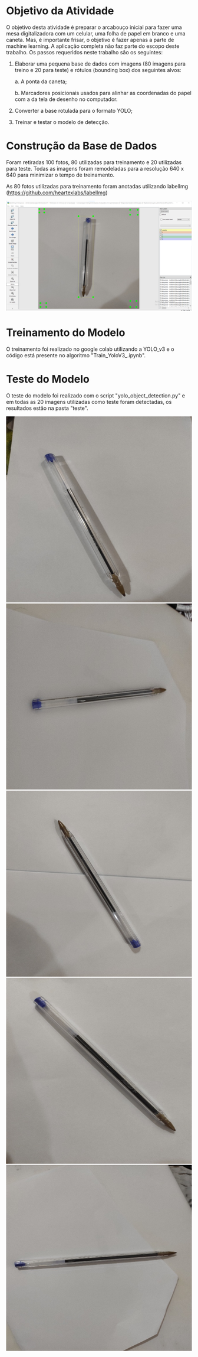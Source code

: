 # Objetivo da Atividade
O objetivo desta atividade é preparar o arcabouço inicial para fazer uma mesa digitalizadora com um celular, uma folha de papel em branco e uma caneta. Mas, é importante frisar, o objetivo é fazer apenas a parte de machine learning. A aplicação completa não faz parte do escopo deste trabalho. Os passos requeridos neste trabalho são os seguintes:

1. Elaborar uma pequena base de dados com imagens (80 imagens para treino e 20 para teste) e rótulos (bounding box) dos seguintes alvos:

    a. A ponta da caneta;

    b. Marcadores posicionais usados para alinhar as coordenadas do papel com a da tela de desenho no computador.

2. Converter a base rotulada para o formato YOLO;

3. Treinar e testar o modelo de detecção.

# Construção da Base de Dados
Foram retiradas 100 fotos, 80 utilizadas para treinamento e 20 utilizadas para teste. Todas as imagens foram remodeladas para a resolução 640 x 640 para minimizar o tempo de treinamento.

As 80 fotos utilizadas para treinamento foram anotadas utilizando labelImg (https://github.com/heartexlabs/labelImg)

![image](test/anotacao.png)

# Treinamento do Modelo
O treinamento foi realizado no google colab utilizando a YOLO_v3 e o código está presente no algoritmo "Train_YoloV3_.ipynb".

# Teste do Modelo
O teste do modelo foi realizado com o script "yolo_object_detection.py" e em todas as 20 imagens utilizadas como teste foram detectadas, os resultados estão na pasta "teste".

![image](test/IMG_20221130_205821.jpg)
![image](test/IMG_20221130_210223.jpg)
![image](test/IMG_20221130_205754.jpg)
![image](test/IMG_20221130_210433.jpg)
![image](test/IMG_20221130_210235.jpg)